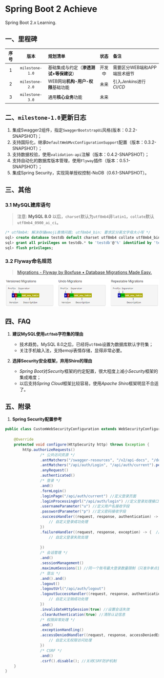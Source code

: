 # Spring Boot 2 Achieve
Spring Boot 2.x Learning.


## 一、里程碑
|序号|版本|规划清单|状态|备注|
|:-:|:--:|:-----|:--:|:--|
|1|`milestone-1.0`|基础集成与约定（**渗透测试+等保建议**）|开发中|需要区分WEB端和APP端技术细节|
|2|`milestone-2.0`|WEB网站**机构-用户-权限**基础功能|未来|引入*Jenkins*进行*CI/CD*|
|3|`milestone-3.0`|通用**核心业务**功能|未来||


## 二、`milestone-1.0`更新日志
1. 集成Swagger2组件，指定`SwaggerBootstrapUi`风格(版本：0.2.2-SNAPSHOT)；
2. 支持国际化，继承`DefaultWebMvcConfigurationSupport`配置（版本：0.3.2-SNAPSHOT）；
3. 支持数据校验，使用`validation-api`注解（版本：0.4.2-SNAPSHOT）；
4. 支持自动化的数据库版本管理，使用`Flyway`插件（版本：0.5.1-SNAPSHOT）；
5. 集成Spring Security，实现简单授权控制-NoDB（0.6.1-SNAPSHOT）。


## 三、其他
### 3.1 MySQL建库语句

> 注意: **MySQL 8.0** 以后，`charset`默认为`utf8mb4`非`latin1`，`collate`默认`utf8mb4_0900_ai_ci`。

```sql
/* utf8mb4: 解决存储emoji表情问题; utf8mb4_bin: 要求区分英文字母大小写 */
sql> create database testdb default charset utf8mb4 collate utf8mb4_bin;
sql> grant all privileges on testdb.* to 'testdb'@'%' identified by 'testdb' with grant option;
sql> flush privileges;
```

### 3.2 Flyway命名规范

> [Migrations - Flyway by Boxfuse • Database Migrations Made Easy.](https://flywaydb.org/documentation/migrations "Flyway Documentation Online")

![Flyway](https://github.com/aaric/spring-boot-2-achieve/raw/master/flyway_naming.png "Flyway Naming Rule")


## 四、FAQ
1. **建议MySQL使用`utf8mb`字符集的理由**
    - 技术趋势。MySQL 8.0之后，已经将`utf8mb`设置为数据库默认字符集；
    - 关注手机输入法，支持*emoji*表情存储，显得非常必要。

2. **选择Security安全框架，弃用Shiro的理由**
    - *Spring Boot*对*Security*框架的约定配置，很大程度上减小*Security*框架的集成难度；
    - 以后支持*Spring Cloud*框架比较容易，使用*Apache Shiro*框架明显不合适了。


## 五、附录
1. **Spring Security配置参考**
```java
public class CustomWebSecurityConfiguration extends WebSecurityConfigurerAdapter {

    @Override
    protected void configure(HttpSecurity http) throws Exception {
        http.authorizeRequests()
                /* 公共访问资源 */
                .antMatchers("/swagger-resources", "/v2/api-docs", "/doc.html", "/webjars/bycdao-ui/**").permitAll() //设置所有人都可以访问在线文档
                .antMatchers("/api/auth/Login", "/api/auth/current").permitAll() // 设置不拦截登录地址
                .anyRequest()
                .authenticated()
                /* 登录 */
                .and()
                .formLogin()
                .loginPage("/api/auth/current") //定义登录页面
                .loginProcessingUrl("/api/auth/login") //定义登录处理接口
                .usernameParameter("u") //定义用户名接收字段
                .passwordParameter("p") //定义密码接收字段
                .successHandler((request, response, authentication) -> { //定义登录成功后处理器
                    // 自定义登录成功处理
                })
                .failureHandler((request, response, exception) -> {  //定义登录失败后处理器
                    // 自定义登录失败处理

                })
                /* 会话管理 */
                .and()
                .sessionManagement()
                .maximumSessions(1) //同一个账号最大登录数量限制（只准许单点登录）
                /* 登出 */
                .and().and()
                .logout()
                .logoutUrl("/api/auth/logout")
                .logoutSuccessHandler((request, response, authentication) -> {  //定义注销成功后处理器
                    // 自定义注销成功处理
                })
                .invalidateHttpSession(true) //设置会话失效
                .clearAuthentication(true) //清除认证信息
                /* 权限异常处理 */
                .and()
                .exceptionHandling()
                .accessDeniedHandler((request, response, accessDeniedException) -> {  //定义访问失败后处理器
                    // 自定义无权限访问处理
                })
                /* CSRF */
                .and()
                .csrf().disable(); //关闭CSRF防护机制
    }
}
```
